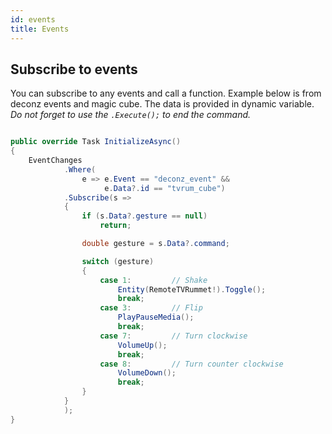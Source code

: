 ```yaml
---
id: events
title: Events
---
```


## Subscribe to events

You can subscribe to any events and call a function. Example below is from deconz events and magic cube. The data is provided in dynamic variable. *Do not forget to use the `.Execute();` to end the command.*

```csharp

public override Task InitializeAsync()
{
    EventChanges
            .Where(
                e => e.Event == "deconz_event" &&
                     e.Data?.id == "tvrum_cube")
            .Subscribe(s =>
            {
                if (s.Data?.gesture == null)
                    return;

                double gesture = s.Data?.command;

                switch (gesture)
                {
                    case 1:         // Shake
                        Entity(RemoteTVRummet!).Toggle();
                        break;
                    case 3:         // Flip
                        PlayPauseMedia();
                        break;
                    case 7:         // Turn clockwise
                        VolumeUp();
                        break;
                    case 8:         // Turn counter clockwise
                        VolumeDown();
                        break;
                }
            }
            );
}

```
